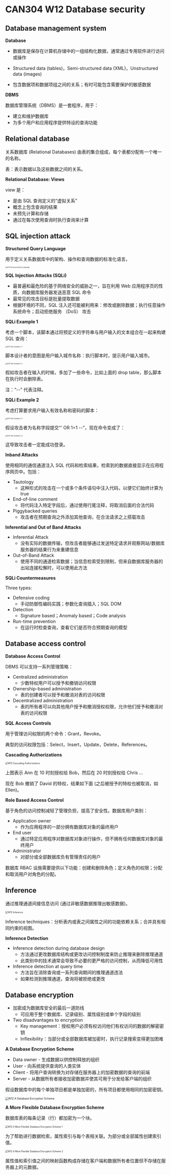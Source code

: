 # CAN304 W12 Database security

## Database management system

**Database**

* 数据库是保存在计算机存储中的一组结构化数据，通常通过专用软件进行访问或操作
* Structured data (tables)，Semi-structured data (XML)，Unstructured data (images)

* 包含数据项和数据项组之间的关系；有时可能包含需要保护的敏感数据



**DBMS**

数据库管理系统（DBMS）是一套程序，用于：

* 建立和维护数据库
* 为多个用户和应用程序提供特设的查询功能



## Relational database

关系数据库 (Relational Databases) 由表的集合组成，每个表都分配有一个唯一的名称。

表：表示数据以及这些数据之间的关系。



**Relational Database: Views**

view 是：

* 是由 SQL 查询定义的“虚拟关系”
* 概念上包含查询的结果
* 未预先计算和存储
* 通过在每次使用查询时执行查询来计算



## SQL injection attack

**Structured Query Language**

用于定义关系数据库中的架构、操作和查询数据的标准化语言。

<img src="D:\Files\Learning Materials\Y4\Semester-2\CAN304\MD Picture\W12 Structured Query Language.png" alt="W12 Structured Query Language" style="zoom: 33%;" />



**SQL Injection Attacks (SQLi)**

* 最普遍和最危险的基于网络安全的威胁之一，旨在利用 Web 应用程序页的性质，向数据库服务器发送恶意 SQL 命令
* 最常见的攻击目标是批量提取数据
* 根据环境的不同，SQL 注入还可能被利用来：修改或删除数据；执行任意操作系统命令；启动拒绝服务 （DoS） 攻击



**SQLi Example 1**

考虑一个脚本，该脚本通过将预定义的字符串与用户输入的文本组合在一起来构建 SQL 查询：

<img src="D:\Files\Learning Materials\Y4\Semester-2\CAN304\MD Picture\W12 SQLi Example 1-1.png" alt="W12 SQLi Example 1-1" style="zoom: 33%;" />

脚本设计者的意图是用户输入城市名称：执行脚本时，提示用户输入城市。

<img src="D:\Files\Learning Materials\Y4\Semester-2\CAN304\MD Picture\W12 SQLi Example 1-2.png" alt="W12 SQLi Example 1-2" style="zoom:33%;" />

假如攻击者在输入的时候，多加了一些命令，比如上面的 drop table，那么脚本在执行时会删除表。

注：“--” 代表注释。



**SQLi Example 2**

考虑打算要求用户输入有效名称和密码的脚本：

<img src="D:\Files\Learning Materials\Y4\Semester-2\CAN304\MD Picture\W12 SQLi Example 2-1.png" alt="W12 SQLi Example 2-1" style="zoom:33%;" />

假设攻击者为名称字段提交“' OR 1=1 --”，现在命令变成了：

<img src="D:\Files\Learning Materials\Y4\Semester-2\CAN304\MD Picture\W12 SQLi Example 2-2.png" alt="W12 SQLi Example 2-2" style="zoom: 33%;" />

这导致攻击者一定能成功登录。



**Inband Attacks**

使用相同的通信通道注入 SQL 代码和检索结果，检索到的数据直接显示在应用程序网页中。包括：

* Tautology
  * 这种形式的攻击在一个或多个条件语句中注入代码，以便它们始终计算为 true
* End-of-line comment
  * 将代码注入特定字段后，通过使用行尾注释，将取消后面的合法代码
* Piggybacked queries
  * 攻击者在预期查询之外添加其他查询，在合法请求之上搭载攻击



**Inferential and Out of Band Attacks**

* Inferential Attack
  * 没有实际的数据传输，但攻击者能够通过发送特定请求并观察网站/数据库服务器的结果行为来重建信息
* Out-of-Band Attack
  * 使用不同的通道检索数据；当信息检索受到限制，但来自数据库服务器的出站连接松懈时，可以使用此方法



**SQLi Countermeasures**

Three types:

* Defensive coding
  * 手动防御性编码实践；参数化查询插入；SQL DOM
* Detection
  * Signature based；Anomaly based；Code analysis
* Run-time prevention
  * 在运行时检查查询，查看它们是否符合预期查询的模型



## Database access control

**Database Access Control**

DBMS 可以支持一系列管理策略：

* Centralized administration
  * 少数特权用户可以授予和撤销访问权限
* Ownership-based administration
  * 表的创建者可以授予和撤消对表的访问权限
* Decentralized administration
  * 表的所有者可以向其他用户授予和撤消授权权限，允许他们授予和撤消对表的访问权限



**SQL Access Controls**

用于管理访问权限的两个命令：Grant，Revoke。

典型的访问权限包括：Select，Insert，Update，Delete，References。



**Cascading Authorizations**

<img src="D:\Files\Learning Materials\Y4\Semester-2\CAN304\MD Picture\W12 Cascading Authorizations.png" alt="W12 Cascading Authorizations" style="zoom: 50%;" />

上图表示 Ann 在 10 时刻授权给 Bob，然后在 20 时刻授权给 Chris ...

现在 Bob 撤销了 David 的特权，结果如下面 (之后被授予的特权也被取消，如 Ellen)。



**Role Based Access Control**

基于角色的访问控制减轻了管理负担，提高了安全性。数据库用户类别：

* Application owner
  * 作为应用程序的一部分拥有数据库对象的最终用户
* End user
  * 通过特定应用程序对数据库对象进行操作，但不拥有任何数据库对象的最终用户
* Administrator
  * 对部分或全部数据库负有管理责任的用户

数据库 RBAC 设施需要提供以下功能：创建和删除角色；定义角色的权限；分配和取消用户对角色的分配。



## Inference

通过推理通道间接信息访问 (通过非敏感数据推理出敏感数据)。

<img src="D:\Files\Learning Materials\Y4\Semester-2\CAN304\MD Picture\W12 Inference.png" alt="W12 Inference" style="zoom: 50%;" />



Inference techniques：分析表内或表之间属性之间的功能依赖关系；合并具有相同约束的视图。



**Inference Detection**

* Inference detection during database design
  * 方法通过更改数据库结构或更改访问控制制度来防止推理来删除推理通道
  * 此类别中的技术通常会导致不必要的更严格的访问控制，从而降低可用性
* Inference detection at query time
  * 方法旨在消除查询或一系列查询期间的推理通道违法
  * 如果检测到推理通道，查询将被拒绝或更改



## Database encryption

* 加密成为数据库安全的最后一道防线
  * 可应用于整个数据库、记录级别、属性级别或单个字段的级别
* Two disadvantages to encryption
  * Key management：授权用户必须有权访问他们有权访问的数据的解密密钥
  * Inflexibility：当部分或全部数据库被加密时，执行记录搜索变得更加困难



**A Database Encryption Scheme**

* Data owner - 生成数据以供控制释放的组织 
* User - 向系统提供查询的人类实体
* Client - 将用户查询转换为对存储在服务器上的加密数据的查询的前端
* Server - 从数据所有者接收加密数据并使其可用于分发给客户端的组织

假设数据库中的每个单独项目都是单独加密的，所有项目都使用相同的加密密钥。

<img src="D:\Files\Learning Materials\Y4\Semester-2\CAN304\MD Picture\W12 A Database Encryption Scheme.png" alt="W12 A Database Encryption Scheme" style="zoom:60%;" />



**A More Flexible Database Encryption Scheme**

数据库表的每条记录（行）都加密为一个块。

<img src="D:\Files\Learning Materials\Y4\Semester-2\CAN304\MD Picture\W12 A More Flexible Database Encryption Scheme 1.png" alt="W12 A More Flexible Database Encryption Scheme 1" style="zoom: 50%;" />

为了帮助进行数据检索，属性索引与每个表相关联。为部分或全部属性创建索引值。

<img src="D:\Files\Learning Materials\Y4\Semester-2\CAN304\MD Picture\W12 A More Flexible Database Encryption Scheme 2.png" alt="W12 A More Flexible Database Encryption Scheme 2" style="zoom:50%;" />

属性值和索引值之间的映射函数构成存储在客户端和数据所有者位置但不存储在服务器上的元数据。

